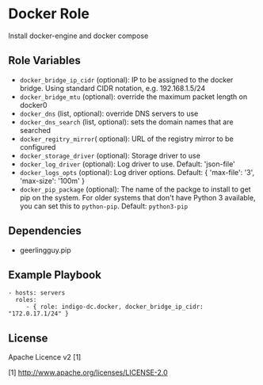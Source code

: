 Docker Role
=========

Install docker-engine and docker compose

Role Variables
--------------

- `docker_bridge_ip_cidr` (optional): IP to be assigned to the docker bridge. Using standard CIDR notation, e.g. 192.168.1.5/24
- `docker_bridge_mtu` (optional): override the maximum packet length on docker0
- `docker_dns` (list, optional): override DNS servers to use
- `docker_dns_search` (list, optional): sets the domain names that are searched
- `docker_regitry_mirror`( optional): URL of the registry mirror to be configured
- `docker_storage_driver` (optional): Storage driver to use
- `docker_log_driver` (optional): Log driver to use. Default: 'json-file'
- `docker_logs_opts` (optional): Log driver options. Default: { 'max-file': '3', 'max-size': '100m' }
- `docker_pip_package` (optional): The name of the packge to install to get pip on the system. For older systems that don't have Python 3 available, you can set this to `python-pip`. Default: `python3-pip`

Dependencies
--------------

- geerlingguy.pip

Example Playbook
----------------

    - hosts: servers
      roles:
         - { role: indigo-dc.docker, docker_bridge_ip_cidr: "172.0.17.1/24" }

License
-------

Apache Licence v2 [1]

[1] http://www.apache.org/licenses/LICENSE-2.0
